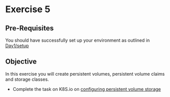 # Exercise 5 #

## Pre-Requisites ##

You should have successfully set up your environment as outlined in [Day1/setup](./setup.md)

## Objective ##

In this exercise you will create persistent volumes, persistent volume claims and storage classes.

* Complete the task on K8S.io on [configuring persistent volume storage](https://kubernetes.io/docs/tasks/configure-pod-container/configure-persistent-volume-storage/)

